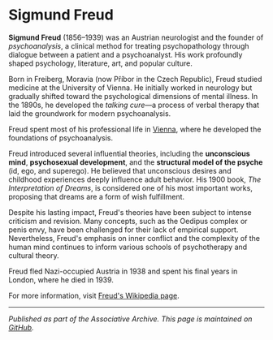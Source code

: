 # Sigmund Freud

**Sigmund Freud** (1856–1939) was an Austrian neurologist and the founder of *psychoanalysis*, a clinical method for treating psychopathology through dialogue between a patient and a psychoanalyst. His work profoundly shaped psychology, literature, art, and popular culture.

Born in Freiberg, Moravia (now Příbor in the Czech Republic), Freud studied medicine at the University of Vienna. He initially worked in neurology but gradually shifted toward the psychological dimensions of mental illness. In the 1890s, he developed the *talking cure*—a process of verbal therapy that laid the groundwork for modern psychoanalysis.

Freud spent most of his professional life in [Vienna](./vienna.md), where he developed the foundations of psychoanalysis.

Freud introduced several influential theories, including the **unconscious mind**, **psychosexual development**, and the **structural model of the psyche** (id, ego, and superego). He believed that unconscious desires and childhood experiences deeply influence adult behavior. His 1900 book, *The Interpretation of Dreams*, is considered one of his most important works, proposing that dreams are a form of wish fulfillment. 

Despite his lasting impact, Freud's theories have been subject to intense criticism and revision. Many concepts, such as the Oedipus complex or penis envy, have been challenged for their lack of empirical support. Nevertheless, Freud's emphasis on inner conflict and the complexity of the human mind continues to inform various schools of psychotherapy and cultural theory.

Freud fled Nazi-occupied Austria in 1938 and spent his final years in London, where he died in 1939.

For more information, visit [Freud's Wikipedia page](https://en.wikipedia.org/wiki/Sigmund_Freud).

---

*Published as part of the Associative Archive. This page is maintained on [GitHub](https://github.com/florianhuber/assoc_experiment).*

